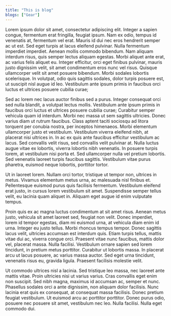 ```yaml
---
title: "This is blog"
blogs: ["Gear"]
---
```


Lorem ipsum dolor sit amet, consectetur adipiscing elit. Integer a sapien congue, fermentum erat fringilla, feugiat ipsum. Nam ex odio, tempus id venenatis at, fermentum vel erat. Mauris id dui nec eros hendrerit semper ac ut est. Sed eget turpis at lacus eleifend pulvinar. Nulla fermentum imperdiet imperdiet. Aenean mollis commodo bibendum. Nam aliquam interdum risus, quis semper lectus aliquam egestas. Morbi aliquet ante erat, ac varius felis aliquet eu. Integer efficitur, orci eget finibus pulvinar, mauris justo dignissim velit, sit amet condimentum eros nunc vel risus. Quisque ullamcorper velit sit amet posuere bibendum. Morbi sodales lobortis scelerisque. In volutpat, odio quis sagittis sodales, dolor turpis posuere est, ut suscipit nisl augue id leo. Vestibulum ante ipsum primis in faucibus orci luctus et ultrices posuere cubilia curae;

Sed ac lorem nec lacus auctor finibus sed a purus. Integer consequat orci sed nulla blandit, a volutpat lectus mollis. Vestibulum ante ipsum primis in faucibus orci luctus et ultrices posuere cubilia curae; Curabitur semper vehicula quam id interdum. Morbi nec massa ut sem sagittis ultricies. Donec varius diam ut rutrum faucibus. Class aptent taciti sociosqu ad litora torquent per conubia nostra, per inceptos himenaeos. Morbi elementum ullamcorper justo et vestibulum. Vestibulum viverra eleifend nibh, at placerat nisi ultrices in. In ac ex quis ante faucibus efficitur vestibulum ac lacus. Sed convallis velit risus, sed convallis velit pulvinar at. Nulla luctus augue vitae ex lobortis, viverra lobortis nibh venenatis. In posuere turpis lorem, at vestibulum nisi porta et. Sed ullamcorper nulla vel pretium lobortis. Sed venenatis laoreet turpis faucibus sagittis. Vestibulum vitae purus pharetra, euismod neque lobortis, porttitor tortor.

Ut in laoreet lorem. Nullam orci tortor, tristique ut tempor non, ultrices in metus. Vivamus elementum metus urna, ac malesuada nisl finibus et. Pellentesque euismod purus quis facilisis fermentum. Vestibulum eleifend erat justo, in cursus lorem vestibulum sit amet. Suspendisse semper tellus velit, eu lacinia quam aliquet in. Aliquam eget augue id enim vulputate tempus.

Proin quis ex ac magna luctus condimentum at sit amet risus. Aenean metus justo, vehicula sit amet laoreet sed, feugiat non velit. Donec imperdiet, lorem id tempor egestas, diam mi euismod urna, at vehicula diam enim id urna. Integer eu justo tellus. Morbi rhoncus tempus tempor. Donec sagittis lacus velit, ultricies accumsan est interdum quis. Etiam turpis tellus, mattis vitae dui ac, viverra congue orci. Praesent vitae nunc faucibus, mattis dolor vel, placerat massa. Nulla facilisi. Vestibulum ornare sapien sed lorem tincidunt, in pretium metus porttitor. Curabitur ut lobortis massa. In placerat arcu ut lacus posuere, ac varius massa auctor. Sed eget urna tincidunt, venenatis risus eu, gravida ligula. Praesent facilisis molestie velit.

Ut commodo ultrices nisl a lacinia. Sed tristique leo massa, nec laoreet ante mattis vitae. Proin ultricies nisi ut varius varius. Cras convallis eget enim non suscipit. Sed nibh magna, maximus id accumsan ac, semper et nunc. Phasellus sodales orci a ante dignissim, non aliquam dolor facilisis. Nunc lacinia erat quis ex consequat, at consequat massa facilisis. Donec pretium feugiat vestibulum. Ut euismod arcu ac porttitor porttitor. Donec purus odio, posuere nec posuere sit amet, vestibulum nec leo. Nulla facilisi. Nulla eget commodo dui.
